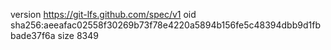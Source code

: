 version https://git-lfs.github.com/spec/v1
oid sha256:aeeafac02558f30269b73f78e4220a5894b156fe5c48394dbb9d1fbbade37f6a
size 8349
